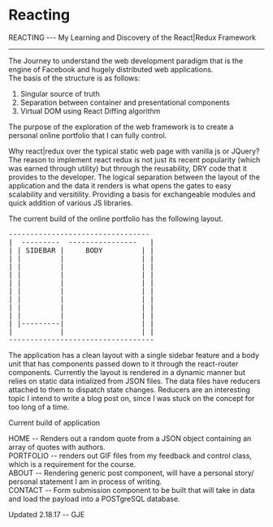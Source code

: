 # Reacting
REACTING --- My Learning and Discovery of the React|Redux Framework
*******************************************************************
The Journey to understand the web development paradigm that is the engine of Facebook and hugely distributed web applications.  
The basis of the structure is as follows:

1. Singular source of truth
2. Separation between container and presentational components
3. Virtual DOM using React Diffing algorithm

The purpose of the exploration of the web framework is to create a personal online portfolio that I can fully control.  

Why react|redux over the typical static web page with vanilla js or JQuery?  
The reason to implement react redux is not just its recent popularity (which was earned through utility) but through the reusability,
DRY code that it provides to the developer. The logical separation between the layout of the application and the data it renders is
what opens the gates to easy scalability and versitility. Providing a basis for exchangeable modules and quick addition of various 
JS libraries.  

The current build of the online portfolio has the following layout.  
<pre>
---------------------------------  
|  ---------  ----------------   |      
| | SIDEBAR |     BODY         | |  
| |         |                  | |  
| |         |                  | |  
| |         |                  | |  
| |         |                  | |  
| |         |                  | |  
| |         |                  | |  
| |         |                  | |  
| |         |                  | |  
| |---------|                  | |  
|           |                  | |  
----------------------------------       
</pre>

The application has a clean layout with a single sidebar feature and a body unit that has components passed down to it through
the react-router components. Currently the layout is rendered in a dynamic manner but relies on static data intialized from JSON
files. The data files have reducers attached to them to dispatch state changes. Reducers are an interesting topic I intend to write
a blog post on, since I was stuck on the concept for too long of a time.   

Current build of application  

HOME -- Renders out a random quote from a JSON object containing an array of quotes with authors.  
PORTFOLIO -- renders out GIF files from my feedback and control class, which is a requirement for the course.  
ABOUT -- Rendering generic post component, will have a personal story/ personal statement I am in process of writing.  
CONTACT -- Form submission component to be built that will take in data and load the payload into a POSTgreSQL database.  


Updated 2.18.17 -- GJE
